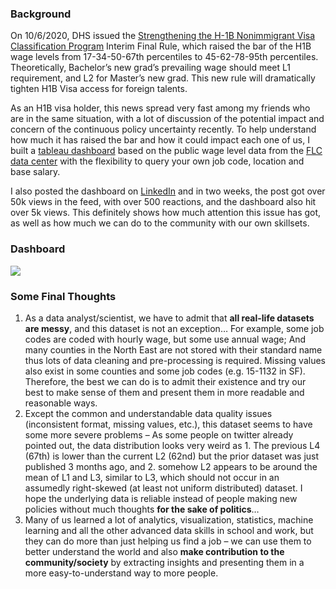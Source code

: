 ### Background

On 10/6/2020, DHS issued the [Strengthening the H-1B Nonimmigrant Visa Classification Program]( https://www.federalregister.gov/documents/2020/10/08/2020-22347/strengthening-the-h-1b-nonimmigrant-visa-classification-program) Interim Final Rule, which raised the bar of the H1B wage levels from 17-34-50-67th percentiles to 45-62-78-95th percentiles. Theoretically, Bachelor’s new grad’s prevailing wage should meet L1 requirement, and L2 for Master’s new grad. This new rule will dramatically tighten H1B Visa access for foreign talents. 
  
As an H1B visa holder, this news spread very fast among my friends who are in the same situation, with a lot of discussion of the potential impact and concern of the continuous policy uncertainty recently. To help understand how much it has raised the bar and how it could impact each one of us, I built a [tableau dashboard](https://public.tableau.com/profile/yu.dong#!/vizhome/FDLCWageDataViz/FLCWageData) based on the public wage level data from the [FLC data center](https://www.flcdatacenter.com/Download.aspx) with the flexibility to query your own job code, location and base salary.
  
I also posted the dashboard on [LinkedIn](https://www.linkedin.com/posts/yudong1994_h1bvisa-activity-6720134269953564672-J-eu) and in two weeks, the post got over 50k views in the feed, with over 500 reactions, and the dashboard also hit over 5k views. This definitely shows how much attention this issue has got, as well as how much we can do to the community with our own skillsets.

### Dashboard

<div class='tableauPlaceholder' id='viz1604277353538' style='position: relative'>
<noscript><a href='#'>
  <img alt=' ' src='https:&#47;&#47;public.tableau.com&#47;static&#47;images&#47;FD&#47;FDLCWageDataViz&#47;FLCWageData&#47;1_rss.png' style='border: none' />
</a></noscript>
<object class='tableauViz'  style='display:none;'>
  <param name='host_url' value='https%3A%2F%2Fpublic.tableau.com%2F' /> 
  <param name='embed_code_version' value='3' />
  <param name='site_root' value='' />
  <param name='name' value='FDLCWageDataViz&#47;FLCWageData' />
  <param name='tabs' value='no' />
  <param name='toolbar' value='yes' />
  <param name='static_image' value='https:&#47;&#47;public.tableau.com&#47;static&#47;images&#47;FD&#47;FDLCWageDataViz&#47;FLCWageData&#47;1.png' />
  <param name='animate_transition' value='yes' />
  <param name='display_static_image' value='yes' />
  <param name='display_spinner' value='yes' />
  <param name='display_overlay' value='yes' />
  <param name='display_count' value='yes' />
  <param name='language' value='en' /></object></div>   
<script type='text/javascript'>          
  var divElement = document.getElementById('viz1604277353538');        
  var vizElement = divElement.getElementsByTagName('object')[0];   
  if ( divElement.offsetWidth > 800 ) { vizElement.style.width='1000px';vizElement.style.height='1227px';} else if ( divElement.offsetWidth > 500 ) { vizElement.style.width='1000px';vizElement.style.height='1227px';} else { vizElement.style.width='100%';vizElement.style.height='2377px';}              
  var scriptElement = document.createElement('script');                 
  scriptElement.src = 'https://public.tableau.com/javascripts/api/viz_v1.js';      
  vizElement.parentNode.insertBefore(scriptElement, vizElement);             
</script>

### Some Final Thoughts
1. As a data analyst/scientist, we have to admit that **all real-life datasets are messy**, and this dataset is not an exception… For example, some job codes are coded with hourly wage, but some use annual wage; And many counties in the North East are not stored with their standard name thus lots of data cleaning and pre-processing is required. Missing values also exist in some counties and some job codes (e.g. 15-1132 in SF). Therefore, the best we can do is to admit their existence and try our best to make sense of them and present them in more readable and reasonable ways.
2. Except the common and understandable data quality issues (inconsistent format, missing values, etc.), this dataset seems to have some more severe problems – As some people on twitter already pointed out, the data distribution looks very weird as 1. The previous L4 (67th) is lower than the current L2 (62nd) but the prior dataset was just published 3 months ago, and 2. somehow L2 appears to be around the mean of L1 and L3, similar to L3, which should not occur in an assumedly right-skewed (at least not uniform distributed) dataset. I hope the underlying data is reliable instead of people making new policies without much thoughts **for the sake of politics**…
3. Many of us learned a lot of analytics, visualization, statistics, machine learning and all the other advanced data skills in school and work, but they can do more than just helping us find a job – we can use them to better understand the world and also **make contribution to the community/society** by extracting insights and presenting them in a more easy-to-understand way to more people.
